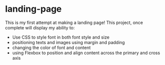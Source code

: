 # landing-page
This is my first attempt at making a landing page!
This project, once complete will display my ability to:
- Use CSS to style font in both font style and size
- positioning texts and images using margin and padding
- changing the color of font and content
- using Flexbox to position and align content across the primary and cross axis